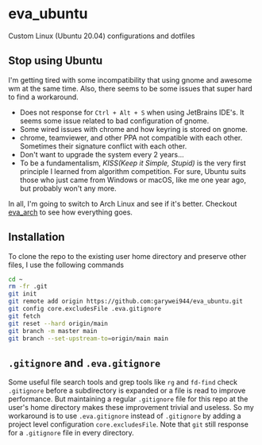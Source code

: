# eva_ubuntu
Custom Linux (Ubuntu 20.04) configurations and dotfiles

## Stop using Ubuntu
I'm getting tired with some incompatibility that using gnome and awesome wm at the same time. Also, there seems to be some issues that super hard to find a workaround.

* Does not response for `Ctrl + Alt + S` when using JetBrains IDE's. It seems some issue related to bad configuration of gnome. 
* Some wired issues with chrome and how keyring is stored on gnome.
* chrome, teamviewer, and other PPA not compatible with each other. Sometimes their signature conflict with each other.
* Don't want to upgrade the system every 2 years...
* To be a fundamentalism, *KISS(Keep it Simple, Stupid)* is the very first principle I learned from algorithm competition. For sure, Ubuntu suits those who just came from Windows or macOS, like me one year ago, but probably won't any more.

In all, I'm going to switch to Arch Linux and see if it's better. Checkout [eva_arch](https://github.com/garywei944/eva_arch) to see how everything goes.

## Installation
To clone the repo to the existing user home directory and preserve other files, I use the following commands
```bash
cd ~
rm -fr .git
git init
git remote add origin https://github.com:garywei944/eva_ubuntu.git
git config core.excludesFile .eva.gitignore
git fetch
git reset --hard origin/main
git branch -m master main
git branch --set-upstream-to=origin/main main
```
## `.gitignore` and `.eva.gitignore`
Some useful file search tools and grep tools like `rg` and `fd-find` check `.gitignore` before a subdirectory is expanded or a file is read to improve performance. But maintaining a regular `.gitignore` file for this repo at the user's home directory makes these improvement trivial and useless. So my workaround is to use `.eva.gitignore` instead of `.gitignore` by adding a project level configuration `core.excludesFile`. Note that `git` still response for a `.gitignore` file in every directory.
